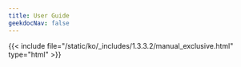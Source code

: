```yaml
---
title: User Guide
geekdocNav: false
---
```

{{< include file="/static/ko/_includes/1.3.3.2/manual_exclusive.html" type="html" >}}